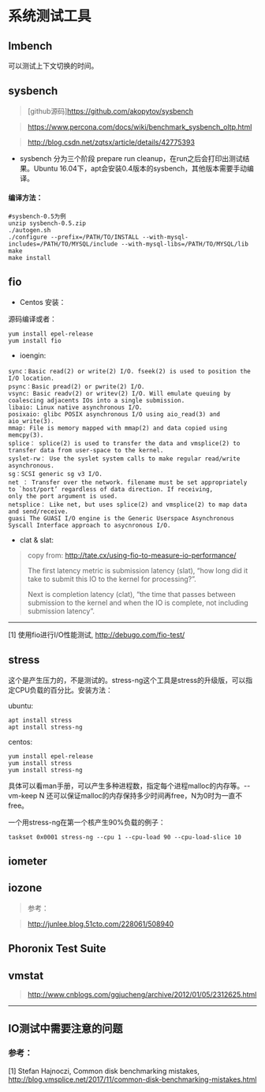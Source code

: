 # 系统测试工具

## lmbench
可以测试上下文切换的时间。

## sysbench

> [github源码]https://github.com/akopytov/sysbench

> https://www.percona.com/docs/wiki/benchmark_sysbench_oltp.html

> http://blog.csdn.net/zqtsx/article/details/42775393

* sysbench 分为三个阶段 prepare run cleanup，在run之后会打印出测试结果。Ubuntu 16.04下，apt会安装0.4版本的sysbench，其他版本需要手动编译。

#### 编译方法：
```
#sysbench-0.5为例
unzip sysbench-0.5.zip
./autogen.sh
./configure --prefix=/PATH/TO/INSTALL --with-mysql-includes=/PATH/TO/MYSQL/include --with-mysql-libs=/PATH/TO/MYSQL/lib
make 
make install
```


## fio
* Centos 安装：

源码编译或者：
```
yum install epel-release
yum install fio
```
* ioengin:

```
sync：Basic read(2) or write(2) I/O. fseek(2) is used to position the I/O location.
psync：Basic pread(2) or pwrite(2) I/O.
vsync: Basic readv(2) or writev(2) I/O. Will emulate queuing by coalescing adjacents IOs into a single submission.
libaio: Linux native asynchronous I/O.
posixaio: glibc POSIX asynchronous I/O using aio_read(3) and aio_write(3).
mmap: File is memory mapped with mmap(2) and data copied using memcpy(3).
splice： splice(2) is used to transfer the data and vmsplice(2) to transfer data from user-space to the kernel.
syslet-rw： Use the syslet system calls to make regular read/write asynchronous.
sg：SCSI generic sg v3 I/O.
net ： Transfer over the network. filename must be set appropriately to `host/port’ regardless of data direction. If receiving,
only the port argument is used.
netsplice： Like net, but uses splice(2) and vmsplice(2) to map data and send/receive.
guasi The GUASI I/O engine is the Generic Userspace Asynchronous Syscall Interface approach to asycnronous I/O.
```
* clat & slat:

> copy from: http://tate.cx/using-fio-to-measure-io-performance/
>
>The first latency metric is submission latency (slat), “how long did it take to submit this IO to the kernel for processing?”.
>
>Next is completion latency (clat), “the time that passes between submission to the kernel and when the IO is complete, not including submission latency”.


---

[1] 使用fio进行I/O性能测试, http://debugo.com/fio-test/

## stress

这个是产生压力的，不是测试的。stress-ng这个工具是stress的升级版，可以指定CPU负载的百分比。安装方法：

ubuntu:
```
apt install stress
apt install stress-ng

```
centos:
```
yum install epel-release
yum install stress
yum install stress-ng
```

具体可以看man手册，可以产生多种进程数，指定每个进程malloc的内存等。--vm-keep N 还可以保证malloc的内存保持多少时间再free，N为0时为一直不free。

一个用stress-ng在第一个核产生90%负载的例子：
~~~shell
taskset 0x0001 stress-ng --cpu 1 --cpu-load 90 --cpu-load-slice 10
~~~

## iometer


## iozone
> 参考：

> http://junlee.blog.51cto.com/228061/508940

## Phoronix Test Suite

## vmstat
> http://www.cnblogs.com/ggjucheng/archive/2012/01/05/2312625.html

---

## IO测试中需要注意的问题


### 参考：
[1] Stefan Hajnoczi, Common disk benchmarking mistakes, http://blog.vmsplice.net/2017/11/common-disk-benchmarking-mistakes.html
